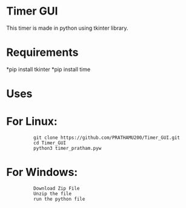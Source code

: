 # Timer GUI


This timer is made in python using tkinter library.

# Requirements

 *pip install tkinter
 *pip install time
 
 # Uses
 #     For Linux:
              git clone https://github.com/PRATHAMU200/Timer_GUI.git
              cd Timer_GUI
              python3 timer_pratham.pyw
              
 #     For Windows:
 
              Download Zip File 
              Unzip the file 
              run the python file
              
